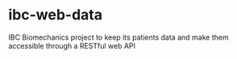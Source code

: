 # ibc-web-data
IBC Biomechanics project to keep its patients data and make them accessible through a RESTful web API
